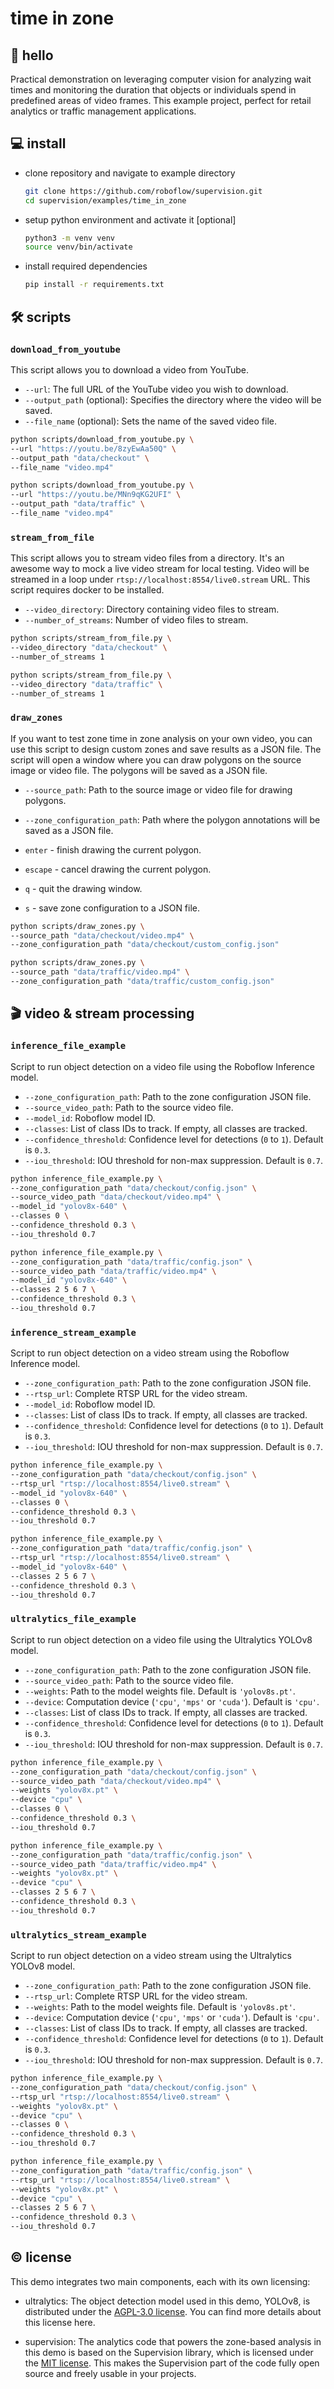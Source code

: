 # time in zone

## 👋 hello

Practical demonstration on leveraging computer vision for analyzing wait times and 
monitoring the duration that objects or individuals spend in predefined areas of video 
frames. This example project, perfect for retail analytics or traffic management 
applications.

## 💻 install

- clone repository and navigate to example directory

  ```bash
  git clone https://github.com/roboflow/supervision.git
  cd supervision/examples/time_in_zone
  ```

- setup python environment and activate it [optional]

  ```bash
  python3 -m venv venv
  source venv/bin/activate
  ```

- install required dependencies

  ```bash
  pip install -r requirements.txt
  ```

## 🛠 scripts

### `download_from_youtube`

This script allows you to download a video from YouTube.

- `--url`: The full URL of the YouTube video you wish to download.
- `--output_path` (optional): Specifies the directory where the video will be saved.
- `--file_name` (optional): Sets the name of the saved video file.

```bash
python scripts/download_from_youtube.py \
--url "https://youtu.be/8zyEwAa50Q" \
--output_path "data/checkout" \
--file_name "video.mp4"
```

```bash
python scripts/download_from_youtube.py \
--url "https://youtu.be/MNn9qKG2UFI" \
--output_path "data/traffic" \
--file_name "video.mp4"
```

### `stream_from_file`

This script allows you to stream video files from a directory. It's an awesome way to 
mock a live video stream for local testing. Video will be streamed in a loop under 
`rtsp://localhost:8554/live0.stream` URL. This script requires docker to be installed.

- `--video_directory`: Directory containing video files to stream.
- `--number_of_streams`: Number of video files to stream.

```bash
python scripts/stream_from_file.py \
--video_directory "data/checkout" \
--number_of_streams 1
```

```bash
python scripts/stream_from_file.py \
--video_directory "data/traffic" \
--number_of_streams 1
```

### `draw_zones`

If you want to test zone time in zone analysis on your own video, you can use this 
script to design custom zones and save results as a JSON file. The script will open a 
window where you can draw polygons on the source image or video file. The polygons will 
be saved as a JSON file.

- `--source_path`: Path to the source image or video file for drawing polygons.
- `--zone_configuration_path`: Path where the polygon annotations will be saved as a JSON file.


- `enter` - finish drawing the current polygon.
- `escape` - cancel drawing the current polygon.
- `q` - quit the drawing window.
- `s` - save zone configuration to a JSON file.

```bash
python scripts/draw_zones.py \
--source_path "data/checkout/video.mp4" \
--zone_configuration_path "data/checkout/custom_config.json"
```

```bash
python scripts/draw_zones.py \
--source_path "data/traffic/video.mp4" \
--zone_configuration_path "data/traffic/custom_config.json"
```

## 🎬 video & stream processing

### `inference_file_example`

Script to run object detection on a video file using the Roboflow Inference model.

  - `--zone_configuration_path`: Path to the zone configuration JSON file.
  - `--source_video_path`: Path to the source video file.
  - `--model_id`: Roboflow model ID.
  - `--classes`: List of class IDs to track. If empty, all classes are tracked.
  - `--confidence_threshold`: Confidence level for detections (`0` to `1`). Default is `0.3`.
  - `--iou_threshold`: IOU threshold for non-max suppression. Default is `0.7`.

```bash
python inference_file_example.py \
--zone_configuration_path "data/checkout/config.json" \
--source_video_path "data/checkout/video.mp4" \
--model_id "yolov8x-640" \
--classes 0 \
--confidence_threshold 0.3 \
--iou_threshold 0.7
```

```bash
python inference_file_example.py \
--zone_configuration_path "data/traffic/config.json" \
--source_video_path "data/traffic/video.mp4" \
--model_id "yolov8x-640" \
--classes 2 5 6 7 \
--confidence_threshold 0.3 \
--iou_threshold 0.7
```

### `inference_stream_example`

Script to run object detection on a video stream using the Roboflow Inference model.

  - `--zone_configuration_path`: Path to the zone configuration JSON file.
  - `--rtsp_url`: Complete RTSP URL for the video stream.
  - `--model_id`: Roboflow model ID.
  - `--classes`: List of class IDs to track. If empty, all classes are tracked.
  - `--confidence_threshold`: Confidence level for detections (`0` to `1`). Default is `0.3`.
  - `--iou_threshold`: IOU threshold for non-max suppression. Default is `0.7`.

```bash
python inference_file_example.py \
--zone_configuration_path "data/checkout/config.json" \
--rtsp_url "rtsp://localhost:8554/live0.stream" \
--model_id "yolov8x-640" \
--classes 0 \
--confidence_threshold 0.3 \
--iou_threshold 0.7
```

```bash
python inference_file_example.py \
--zone_configuration_path "data/traffic/config.json" \
--rtsp_url "rtsp://localhost:8554/live0.stream" \
--model_id "yolov8x-640" \
--classes 2 5 6 7 \
--confidence_threshold 0.3 \
--iou_threshold 0.7
```

### `ultralytics_file_example`

Script to run object detection on a video file using the Ultralytics YOLOv8 model.

  - `--zone_configuration_path`: Path to the zone configuration JSON file.
  - `--source_video_path`: Path to the source video file.
  - `--weights`: Path to the model weights file. Default is `'yolov8s.pt'`.
  - `--device`: Computation device (`'cpu'`, `'mps'` or `'cuda'`). Default is `'cpu'`.
  - `--classes`: List of class IDs to track. If empty, all classes are tracked.
  - `--confidence_threshold`: Confidence level for detections (`0` to `1`). Default is `0.3`.
  - `--iou_threshold`: IOU threshold for non-max suppression. Default is `0.7`.

```bash
python inference_file_example.py \
--zone_configuration_path "data/checkout/config.json" \
--source_video_path "data/checkout/video.mp4" \
--weights "yolov8x.pt" \
--device "cpu" \
--classes 0 \
--confidence_threshold 0.3 \
--iou_threshold 0.7
```

```bash
python inference_file_example.py \
--zone_configuration_path "data/traffic/config.json" \
--source_video_path "data/traffic/video.mp4" \
--weights "yolov8x.pt" \
--device "cpu" \
--classes 2 5 6 7 \
--confidence_threshold 0.3 \
--iou_threshold 0.7
```

### `ultralytics_stream_example`

Script to run object detection on a video stream using the Ultralytics YOLOv8 model.

  - `--zone_configuration_path`: Path to the zone configuration JSON file.
  - `--rtsp_url`: Complete RTSP URL for the video stream.
  - `--weights`: Path to the model weights file. Default is `'yolov8s.pt'`.
  - `--device`: Computation device (`'cpu'`, `'mps'` or `'cuda'`). Default is `'cpu'`.
  - `--classes`: List of class IDs to track. If empty, all classes are tracked.
  - `--confidence_threshold`: Confidence level for detections (`0` to `1`). Default is `0.3`.
  - `--iou_threshold`: IOU threshold for non-max suppression. Default is `0.7`.

```bash
python inference_file_example.py \
--zone_configuration_path "data/checkout/config.json" \
--rtsp_url "rtsp://localhost:8554/live0.stream" \
--weights "yolov8x.pt" \
--device "cpu" \
--classes 0 \
--confidence_threshold 0.3 \
--iou_threshold 0.7
```

```bash
python inference_file_example.py \
--zone_configuration_path "data/traffic/config.json" \
--rtsp_url "rtsp://localhost:8554/live0.stream" \
--weights "yolov8x.pt" \
--device "cpu" \
--classes 2 5 6 7 \
--confidence_threshold 0.3 \
--iou_threshold 0.7
```

## © license

This demo integrates two main components, each with its own licensing:

- ultralytics: The object detection model used in this demo, YOLOv8, is distributed
  under the [AGPL-3.0 license](https://github.com/ultralytics/ultralytics/blob/main/LICENSE).
  You can find more details about this license here.

- supervision: The analytics code that powers the zone-based analysis in this demo is
  based on the Supervision library, which is licensed under the
  [MIT license](https://github.com/roboflow/supervision/blob/develop/LICENSE.md). This
  makes the Supervision part of the code fully open source and freely usable in your
  projects.
